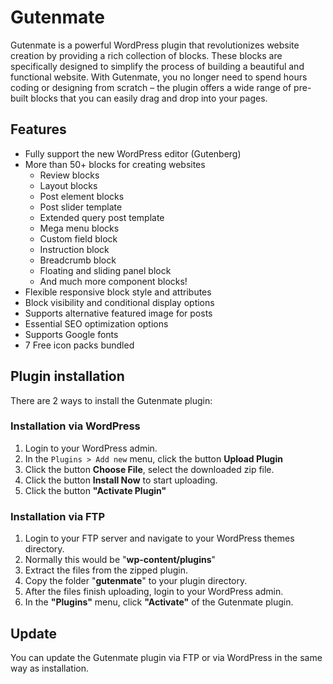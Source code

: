 # Gutenmate

Gutenmate is a powerful WordPress plugin that revolutionizes website creation by providing a rich collection of blocks. These blocks are specifically designed to simplify the process of building a beautiful and functional website. With Gutenmate, you no longer need to spend hours coding or designing from scratch – the plugin offers a wide range of pre-built blocks that you can easily drag and drop into your pages.

## Features
* Fully support the new WordPress editor (Gutenberg)
* More than 50+ blocks for creating websites
  * Review blocks
  * Layout blocks
  * Post element blocks
  * Post slider template
  * Extended query post template
  * Mega menu blocks
  * Custom field block
  * Instruction block
  * Breadcrumb block
  * Floating and sliding panel block
  * And much more component blocks!
* Flexible responsive block style and attributes
* Block visibility and conditional display options
* Supports alternative featured image for posts
* Essential SEO optimization options
* Supports Google fonts
* 7 Free icon packs bundled

## Plugin installation

There are 2 ways to install the Gutenmate plugin:

### Installation via WordPress

1. Login to your WordPress admin.
2. In the `Plugins > Add new` menu, click the button **Upload Plugin**
3. Click the button **Choose File**, select the downloaded zip file.
4. Click the button **Install Now** to start uploading.
5. Click the button **"Activate Plugin"**

### Installation via FTP

1. Login to your FTP server and navigate to your WordPress themes directory.
2. Normally this would be "**wp-content/plugins**"
3. Extract the files from the zipped plugin.
4. Copy the folder "**gutenmate**" to your plugin directory.
5. After the files finish uploading, login to your WordPress admin.
6. In the **"Plugins"** menu, click **"Activate"** of the Gutenmate plugin.

## Update

You can update the Gutenmate plugin via FTP or via WordPress in the same way as installation.